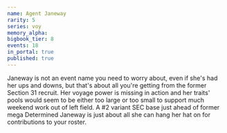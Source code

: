 ```yaml
---
name: Agent Janeway
rarity: 5
series: voy
memory_alpha:
bigbook_tier: 8
events: 18
in_portal: true
published: true
---
```


Janeway is not an event name you need to worry about, even if she's had her ups and downs, but that's about all you're getting from the former Section 31 recruit. Her voyage power is missing in action and her traits' pools would seem to be either too large or too small to support much weekend work out of left field. A #2 variant SEC base just ahead of former mega Determined Janeway is just about all she can hang her hat on for contributions to your roster.
